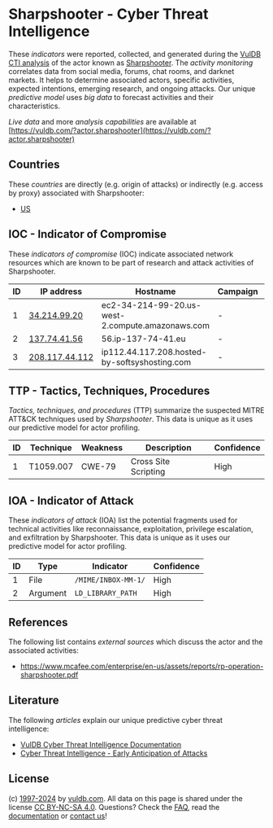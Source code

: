# Sharpshooter - Cyber Threat Intelligence

These _indicators_ were reported, collected, and generated during the [VulDB CTI analysis](https://vuldb.com/?kb.cti) of the actor known as [Sharpshooter](https://vuldb.com/?actor.sharpshooter). The _activity monitoring_ correlates data from social media, forums, chat rooms, and darknet markets. It helps to determine associated actors, specific activities, expected intentions, emerging research, and ongoing attacks. Our unique _predictive model_ uses _big data_ to forecast activities and their characteristics.

_Live data_ and more _analysis capabilities_ are available at [https://vuldb.com/?actor.sharpshooter](https://vuldb.com/?actor.sharpshooter)

## Countries

These _countries_ are directly (e.g. origin of attacks) or indirectly (e.g. access by proxy) associated with Sharpshooter:

* [US](https://vuldb.com/?country.us)

## IOC - Indicator of Compromise

These _indicators of compromise_ (IOC) indicate associated network resources which are known to be part of research and attack activities of Sharpshooter.

ID | IP address | Hostname | Campaign | Confidence
-- | ---------- | -------- | -------- | ----------
1 | [34.214.99.20](https://vuldb.com/?ip.34.214.99.20) | ec2-34-214-99-20.us-west-2.compute.amazonaws.com | - | Medium
2 | [137.74.41.56](https://vuldb.com/?ip.137.74.41.56) | 56.ip-137-74-41.eu | - | High
3 | [208.117.44.112](https://vuldb.com/?ip.208.117.44.112) | ip112.44.117.208.hosted-by-softsyshosting.com | - | High

## TTP - Tactics, Techniques, Procedures

_Tactics, techniques, and procedures_ (TTP) summarize the suspected MITRE ATT&CK techniques used by _Sharpshooter_. This data is unique as it uses our predictive model for actor profiling.

ID | Technique | Weakness | Description | Confidence
-- | --------- | -------- | ----------- | ----------
1 | T1059.007 | CWE-79 | Cross Site Scripting | High

## IOA - Indicator of Attack

These _indicators of attack_ (IOA) list the potential fragments used for technical activities like reconnaissance, exploitation, privilege escalation, and exfiltration by Sharpshooter. This data is unique as it uses our predictive model for actor profiling.

ID | Type | Indicator | Confidence
-- | ---- | --------- | ----------
1 | File | `/MIME/INBOX-MM-1/` | High
2 | Argument | `LD_LIBRARY_PATH` | High

## References

The following list contains _external sources_ which discuss the actor and the associated activities:

* https://www.mcafee.com/enterprise/en-us/assets/reports/rp-operation-sharpshooter.pdf

## Literature

The following _articles_ explain our unique predictive cyber threat intelligence:

* [VulDB Cyber Threat Intelligence Documentation](https://vuldb.com/?kb.cti)
* [Cyber Threat Intelligence - Early Anticipation of Attacks](https://www.scip.ch/en/?labs.20201022)

## License

(c) [1997-2024](https://vuldb.com/?kb.changelog) by [vuldb.com](https://vuldb.com/?kb.about). All data on this page is shared under the license [CC BY-NC-SA 4.0](https://creativecommons.org/licenses/by-nc-sa/4.0/). Questions? Check the [FAQ](https://vuldb.com/?kb.faq), read the [documentation](https://vuldb.com/?kb) or [contact us](https://vuldb.com/?contact)!
